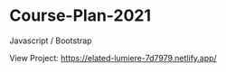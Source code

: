 # Course-Plan-2021
Javascript / Bootstrap<br>

View Project: https://elated-lumiere-7d7979.netlify.app/
